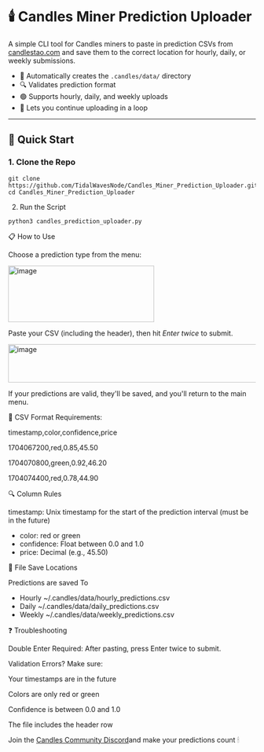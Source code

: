 # 🕯️ Candles Miner Prediction Uploader

A simple CLI tool for Candles miners to paste in prediction CSVs from [candlestao.com](https://candlestao.com) and save them to the correct location for hourly, daily, or weekly submissions.

- 📁 Automatically creates the `.candles/data/` directory  
- 🔍 Validates prediction format  
- 🟢 Supports hourly, daily, and weekly uploads  
- 🔁 Lets you continue uploading in a loop

---

## 🚀 Quick Start

### 1. Clone the Repo

```
git clone https://github.com/TidalWavesNode/Candles_Miner_Prediction_Uploader.git
cd Candles_Miner_Prediction_Uploader
```

2. Run the Script
```
python3 candles_prediction_uploader.py
```

📋 How to Use

Choose a prediction type from the menu:

<img width="297" height="115" alt="image" src="https://github.com/user-attachments/assets/536d577b-e10b-48a1-994b-a9e9dab655aa" />

Paste your CSV (including the header), then hit *Enter twice* to submit.

<img width="509" height="78" alt="image" src="https://github.com/user-attachments/assets/c3b870b7-2d1f-4cfe-ab20-ef789bdef060" />

If your predictions are valid, they'll be saved, and you'll return to the main menu.


🧾 CSV Format Requirements:

timestamp,color,confidence,price

1704067200,red,0.85,45.50

1704070800,green,0.92,46.20

1704074400,red,0.78,44.90

🔍 Column Rules

timestamp: Unix timestamp for the start of the prediction interval (must be in the future)
- color: red or green
- confidence: Float between 0.0 and 1.0
- price: Decimal (e.g., 45.50)

📂 File Save Locations

Predictions are	saved To

- Hourly	~/.candles/data/hourly_predictions.csv
- Daily	~/.candles/data/daily_predictions.csv
- Weekly	~/.candles/data/weekly_predictions.csv

❓ Troubleshooting

Double Enter Required: After pasting, press Enter twice to submit.

Validation Errors? Make sure:

Your timestamps are in the future

Colors are only red or green

Confidence is between 0.0 and 1.0

The file includes the header row

Join the [Candles Community Discord](https://discord.gg/XZfAzkmy)and make your predictions count 🕯

